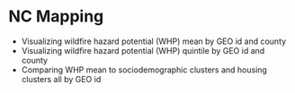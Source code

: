 # NC Mapping
- Visualizing wildfire hazard potential (WHP) mean by GEO id and county
- Visualizing wildfire hazard potential (WHP) quintile by GEO id and county
- Comparing WHP mean to sociodemographic clusters and housing clusters all by GEO id
